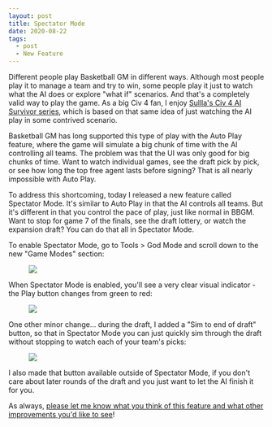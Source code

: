 ```yaml
---
layout: post
title: Spectator Mode
date: 2020-08-22
tags:
  - post
  - New Feature
---
```


Different people play Basketball GM in different ways. Although most people play it to manage a team and try to win, some people play it just to watch what the AI does or explore "what if" scenarios. And that's a completely valid way to play the game. As a big Civ 4 fan, I enjoy [Sullla's Civ 4 AI Survivor series](http://www.sullla.com/civ4survivorindex.html), which is based on that same idea of just watching the AI play in some contrived scenario.

Basketball GM has long supported this type of play with the Auto Play feature, where the game will simulate a big chunk of time with the AI controlling all teams. The problem was that the UI was only good for big chunks of time. Want to watch individual games, see the draft pick by pick, or see how long the top free agent lasts before signing? That is all nearly impossible with Auto Play.

To address this shortcoming, today I released a new feature called Spectator Mode. It's similar to Auto Play in that the AI controls all teams. But it's different in that you control the pace of play, just like normal in BBGM. Want to stop for game 7 of the finals, see the draft lottery, or watch the expansion draft? You can do that all in Spectator Mode.

<!--more-->

To enable Spectator Mode, go to Tools > God Mode and scroll down to the new "Game Modes" section:

<figure><img src="/files/spectator-mode.png" class="img-fluid"></figure>

When Spectator Mode is enabled, you'll see a very clear visual indicator - the Play button changes from green to red:

<figure><img src="/files/spectator-mode-play.png" class="img-fluid"></figure>

One other minor change... during the draft, I added a "Sim to end of draft" button, so that in Spectator Mode you can just quickly sim through the draft without stopping to watch each of your team's picks:

<figure><img src="/files/to-end-of-draft.png" class="img-fluid"></figure>

I also made that button available outside of Spectator Mode, if you don't care about later rounds of the draft and you just want to let the AI finish it for you.

As always, [please let me know what you think of this feature and what other improvements you'd like to see](/contact/)!
